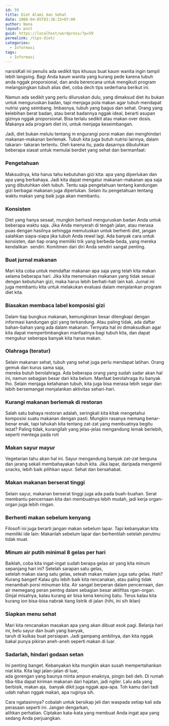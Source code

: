 ```yaml
---
id: 59
title: Diet Alami dan Sehat
date: 2008-04-05T03:38:33+07:00
author: Nana
layout: post
guid: https://localhost/wordpress/?p=59
permalink: /tips-diet/
categories:
  - Informasi
tags:
  - Informasi
---
```

narsisKali ini penulis ada sedikit tips khusus buat kaum wanita ingin tampil lebih langsing. Bagi Anda kaum wanita yang kurang pede karena tubuh anda nggak proporsional, dan anda berencana untuk mengikuti program melangsingkan tubuh alias diet, coba dech tips sederhana berikut ini.

Namun ada sedikit yang perlu diluruskan dulu, yang dimaksud diet itu bukan untuk menguruskan badan, tapi menjaga pola makan agar tubuh mendapat nutrisi yang seimbang. Imbasnya, tubuh yang bagus dan sehat. Orang yang kelebihan berat badan, atau berat badannya nggak ideal, berarti asupan gizinya nggak proporsional. Bisa terlalu sedikit atau makan over dosis. Makanya ada program diet ini, untuk menjaga keseimbangan.

Jadi, diet bukan melulu tentang m engurangi porsi makan dan menghindari makanan-makanan berlemak. Tubuh kita juga butuh nutrisi lainnya, dalam takaran- takaran tertentu. Oleh karena itu, pada dasarnya dibutuhkan beberapa siasat untuk memulai berdiet yang sehat dan bermanfaat:

### Pengetahuan

Maksudnya, kita harus tahu kebutuhan gizi kita: apa yang diperlukan dan apa yang berbahaya. Jadi kita dapat mengatur makanan-makanan apa saja yang dibutuhkan oleh tubuh. Tentu saja pengetahuan tentang kandungan gizi berbagai makanan juga diperlukan. Selain itu pengetahuan tentang waktu makan yang baik juga akan membantu.

### Konsisten

Diet yang hanya sesaat, mungkin berhasil menguruskan badan Anda untuk beberapa waktu saja. Jika Anda menyerah di tengah jalan, atau merasa puas dengan hasilnya sehingga memutuskan untuk berhenti diet, jangan salahkan siapa-siapa jika tubuh Anda rewel lagi. Ada banyak cara untuk konsisten, dan tiap orang memiliki trik yang berbeda-beda, yang mereka kendalikan  sendiri. Komitmen dari diri Anda sendiri sangat penting.

### Buat jurnal makanan

Mari kita coba untuk mendaftar makanan apa saja yang telah kita makan selama beberapa hari. Jika kita menemukan makanan yang tidak sesuai dengan kebutuhan gizi, maka harus lebih berhati-hati lain kali. Jurnal ini juga membantu kita untuk melakukan evaluasi dalam menjalankan program diet kita.

### Biasakan membaca label komposisi gizi

Dalam tiap bungkus makanan, kemungkinan besar dilengkapi dengan informasi kandungan gizi yang terkandung. Atau paling tidak, ada daftar bahan-bahan yang ada dalam makanan. Ternyata hal ini dimaksudkan agar kita dapat mempertimbangkan manfaatnya bagi tubuh kita, dan dapat mengukur seberapa banyak kita harus makan.

### Olahraga (teratur)

Selain makanan sehat, tubuh yang sehat juga perlu mendapat latihan. Orang gemuk dan kurus sama saja,  
mereka butuh berolahraga. Ada beberapa orang yang sudah sadar akan hal ini, namun sebagian besar dari kita belum. Manfaat berolahraga itu banyak lho. Selain menjaga ketahanan tubuh, kita juga bisa merasa lebih segar dan lebih bersemangat menjalankan aktivitas sehari-hari.

### Kurangi makanan berlemak di restoran

Salah satu bahaya restoran adalah, seringkali kita kitak mengetahui komposisi suatu makanan dengan pasti. Mungkin rasanya memang benar-benar enak, tapi tahukah kita tentang zat-zat yang membuatnya begitu lezat? Paling tidak, kurangilah yang jelas-jelas mengandung lemak berlebih, seperti mentega pada roti

### Makan sayur mayur

Vegetarian tahu akan hal ini. Sayur mengandung banyak zat-zat berguna dan jarang sekali membahayakan tubuh kita. Jika lapar, daripada mengemil snacks, lebih baik pilihkan sayur. Sehat dan bersahabat.

### Makan makanan berserat tinggi

Selain sayur, makanan berserat tinggi juga ada pada buah-buahan. Serat membantu pencernaan kita dan membuatnya lebih mudah, jadi kerja organ-organ juga lebih ringan.

### Berhenti makan sebelum kenyang

Filosofi ini juga berarti jangan makan sebelum lapar. Tapi kebanyakan kita memiliki ide lain: Makanlah sebelum lapar dan berhentilah setelah perutmu tidak muat.

### Minum air putih minimal 8 gelas per hari

Baiklah, coba kita ingat-ingat sudah berapa gelas air yang kita minum sepanjang hari ini? Setelah sarapan satu gelas,  
setelah makan siang satu gelas, seteah makan malam juga satu gelas. Hah? Kurang banget! Kalau gitu lebih baik kita rencanakan, atau paling tidak menambah porsi minuman kita. Air sangat berperan dalam pencernaan, dan air memegang peran pentng dalam sebagian besar aktifitas rgan-organ. Ginjal misalnya, kalau kurang air bisa kena kencing batu. Terus kalau kita kurang ion bisa-bisa nabrak tiang listrik di jalan (hihi, ini sih iklan)

### Siapkan menu sehat

Mari kita rencanakan masakan apa yang akan dibuat esok pagi. Belanja hari ini, belu sayur dan buah yang banyak,  
taruh di kulkas buat persiapan. Jadi gampang ambilnya, dan kita nggak bakal punya pikiran aneh-aneh seperti makan di luar.

### Sadarlah, hindari godaan setan

Ini penting banget. Kebanyakan kita mungkin akan susah mempertahankan niat kita. Kita lagi jalan-jalan di luar,  
ada gorengan yang baunya minta ampun enaknya, pingin beli deh. Di rumah tiba-tiba dapat kiriman makanan dari hajatan, jadi ngiler. Lalu ada yang berbisik, makan aja,  banyak dikit juga nggak apa-apa. Toh kamu dari tadi udah nahan nggak makan, apa ruginya sih.

Cara ngatasinnya? cobalah untuk bersikap jeli dan waspada setiap kali ada perasaan seperti ini. Jangan dengarkan,  
alihkan perhatian. Ciptakan kata-kata yang membuat Anda ingat apa yang sedang Anda perjuangkan.

&nbsp;